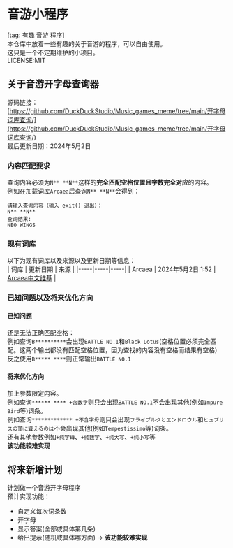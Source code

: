 # 音游小程序
[tag: 有趣 音游 程序]<br>
本仓库中放着一些有趣的关于音游的程序，可以自由使用。<br>
这只是一个不定期维护的小项目。<br>
LICENSE:MIT<br>

## 关于音游开字母查询器
源码链接：[https://github.com/DuckDuckStudio/Music_games_meme/tree/main/开字母词库查询/](https://github.com/DuckDuckStudio/Music_games_meme/tree/main/开字母词库查询/)<br>
最后更新日期：2024年5月2日<br>
### 内容匹配要求
查询内容必须为`N** **N**`这样的**完全匹配空格位置且字数完全对应**的内容。<br>
例如在加载词库`Arcaea`后查询`N** **N**`会得到：<br>
```
请输入查询内容（输入 exit() 退出）：
N** **N** 
查询结果:
NEO WINGS
```
### 现有词库
以下为现有词库以及来源以及更新日期等信息：<br>
| 词库 | 更新日期 | 来源 |
|-----|-----|-----|
| Arcaea | 2024年5月2日 1:52 | [Arcaea中文维基](https://arcwiki.mcd.blue/index.php?title=%E6%9B%B2%E7%9B%AE%E5%88%97%E8%A1%A8) |
### 已知问题以及将来优化方向
#### 已知问题
还是无法正确匹配空格：<br>
例如查询`B**********`会出现`BATTLE NO.1`和`Black Lotus`(空格位置必须完全匹配。这两个输出都没有匹配空格位置，因为查找的内容没有空格而结果有空格)<br>
反之使用`B***** ****`则正常输出`BATTLE NO.1`<br>

#### 将来优化方向
加上参数限定内容。<br>
例如查询`****** **** +含数字`则只会出现`BATTLE NO.1`不会出现其他(例如`Impure Bird`等)词条。<br>
例如查询`************* +不含字母`则只会出现`フライブルクとエンドロウル`和`ヒュブリスの頂に聳えるのは`不会出现其他(例如`Tempestissimo`等)词条。<br>
还有其他参数例如`+纯字母`、`+纯数字`、`+纯大写`、`+纯小写`等<br>
**该功能较难实现**<br>

## 将来新增计划
计划做一个音游开字母程序<br>
预计实现功能：<br>
* 自定义每次词条数
* 开字母
* 显示答案(全部或具体第几条)
* 给出提示(随机或具体哪方面) -> **该功能较难实现**